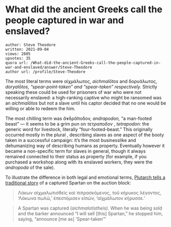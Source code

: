 # What did the ancient Greeks call the people captured in war and enslaved?

	author: Steve Theodore
	written: 2021-09-04
	views: 2605
	upvotes: 35
	quora url: /What-did-the-ancient-Greeks-call-the-people-captured-in-war-and-enslaved/answer/Steve-Theodore
	author url: /profile/Steve-Theodore


The most literal terms were αἰχμάλωτος, _aichmalōtos_ and δορυάλωτος, _doryalōtos, “spear-point-taken” and “spear-taken” respectively._ Strictly speaking these could be used for prisoners of war who were not necessarily enslaved: a high-ranking captive who might be ransomed was an _aichmalōtos_ but not a slave until his captor decided that no one would be willing or able to redeem the him.

The most chilling term was ᾰ̓νδρᾰ́ποδον, _andrapodon,_ “a man-footed beast” — it seems to be a grim pun on _τετραποδον_ , _tetrapodon:_ the generic word for livestock, literally “four-footed-beast.” This originally occurred mostly in the plural , describing slaves as one aspect of the booty taken in a successful campaign: it’s the most businesslike and dehumanizing way of describing humans as property. Eventually however it became a non-specific term for slaves in general, though it always remained connected to their status as property (for example, if you purchased a workshop along with its enslaved workers, they were the _andropoda_  of the sale).

To illustrate the difference in both legal and emotional terms, [Plutarch tells a traditional story](http://www.perseus.tufts.edu/hopper/text?doc=Perseus%3Atext%3A2008.01.0195%3Astephpage%3D233c) of a captured Spartan on the auction block:

> Λάκων αἰχμαλωτισθεὶς καὶ πιπρασκόμενος, τοῦ κήρυκος λέγοντος, ‘Λάκωνα πωλῶ,’ ἐπεστόμισεν εἰπών, ‘αἰχμάλωτον κήρυσσε.’

> A Spartan was captured (_aichmalotistheis)._  When he was being sold and the barker announced “I will sell [this] Spartan,” he stopped him, saying, “announce [me as] ‘Spear-taken’”


